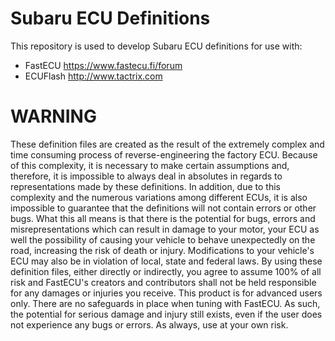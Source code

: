 # Subaru ECU Definitions
This repository is used to develop Subaru ECU definitions for use with:

- FastECU https://www.fastecu.fi/forum
- ECUFlash http://www.tactrix.com

# WARNING

These definition files are created as the result of the extremely complex and time consuming process of reverse-engineering the factory ECU. Because of this complexity, it is necessary to make certain assumptions and, therefore, it is impossible to always deal in absolutes in regards to representations made by these definitions. In addition, due to this complexity and the numerous variations among different ECUs, it is also impossible to guarantee that the definitions will not contain errors or other bugs. What this all means is that there is the potential for bugs, errors and misrepresentations which can result in damage to your motor, your ECU as well the possibility of causing your vehicle to behave unexpectedly on the road, increasing the risk of death or injury. Modifications to your vehicle's ECU may also be in violation of local, state and federal laws. By using these definition files, either directly or indirectly, you agree to assume 100% of all risk and FastECU's creators and contributors shall not be held responsible for any damages or injuries you receive. This product is for advanced users only. There are no safeguards in place when tuning with FastECU. As such, the potential for serious damage and injury still exists, even if the user does not experience any bugs or errors. As always, use at your own risk.
